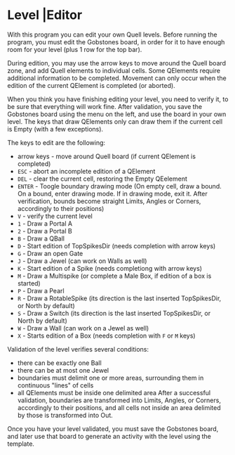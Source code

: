 # Level |Editor

With this program you can edit your own Quell levels.
Before running the program, you must edit the Gobstones board, in order for it to have enough 
room for your level (plus 1 row for the top bar).

During edition, you may use the arrow keys to move around the Quell board zone, and add Quell 
elements to individual cells.
Some QElements require additional information to be completed. Movement can only occur when 
the edition of the current QElement is completed (or aborted).

When you think you have finishing editing your level, you need to verify it, to be sure that everything
will work fine. After validation, you save the Gobstones board using the menu on the left, and use the
board in your own level. The keys that draw QElements only can draw them if the current cell is Empty 
(with a few exceptions).

The keys to edit are the following:
  * arrow keys - move around Quell board (if current QElement is completed)
  * `ESC`   - abort an incomplete edition of a QElement
  * `DEL`   - clear the current cell, restoring the Empty QEelement
  * `ENTER` - Toogle boundary drawing mode (On empty cell, draw a bound. On a bound, enter drawing mode. If in drawing mode, exit it. After verification, bounds become straight Limits, Angles or Corners, accordingly to their positions)
  * `V` - verify the current level
  * `1` - Draw a Portal A  
  * `2` - Draw a Portal B
  * `B` - Draw a QBall
  * `D` - Start edition of TopSpikesDir (needs completion with arrow keys)
  * `G` - Draw an open Gate
  * `J` - Draw a Jewel (can work on Walls as well)
  * `K` - Start edition of a Spike (needs completiong with arrow keys)
  * `M` - Draw a Multispike (or complete a Male Box, if edition of a box is started)
  * `P` - Draw a Pearl
  * `R` - Draw a RotableSpike (its direction is the last inserted TopSpikesDir, or North by default)
  * `S` - Draw a Switch (its direction is the last inserted TopSpikesDir, or North by default)
  * `W` - Draw a Wall (can work on a Jewel as well)
  * `X` - Starts edition of a Box (needs completion with `F` or `M` keys)

Validation of the level verifies several conditions:
  - there can be exactly one Ball
  - there can be at most one Jewel
  - boundaries must delimit one or more areas, surrounding them in continuous "lines" of cells
  - all QElements must be inside one delimited area
After a successful validation, boundaries are transformed into Limits, Angles, or Corners, accordingly to their positions, 
and all cells not inside an area delimited by those is transformed into Out.

Once you have your level validated, you must save the Gobstones board, and later use that board to generate an activity 
with the level using the template.

